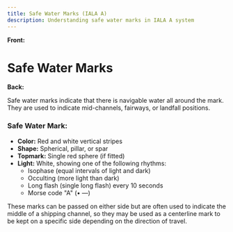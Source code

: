 ```yaml
---
title: Safe Water Marks (IALA A)
description: Understanding safe water marks in IALA A system
---
```


**Front:**
# Safe Water Marks

**Back:**
<p>Safe water marks indicate that there is navigable water all around the mark. They are used to indicate mid-channels, fairways, or landfall positions.</p>

<div class="mark-section">
  <h3>Safe Water Mark:</h3>
  <ul>
    <li><strong>Color:</strong> Red and white vertical stripes</li>
    <li><strong>Shape:</strong> Spherical, pillar, or spar</li>
    <li><strong>Topmark:</strong> Single red sphere (if fitted)</li>
    <li><strong>Light:</strong> White, showing one of the following rhythms:
      <ul>
        <li>Isophase (equal intervals of light and dark)</li>
        <li>Occulting (more light than dark)</li>
        <li>Long flash (single long flash) every 10 seconds</li>
        <li>Morse code "A" (• —)</li>
      </ul>
    </li>
  </ul>
</div>

<p>These marks can be passed on either side but are often used to indicate the middle of a shipping channel, so they may be used as a centerline mark to be kept on a specific side depending on the direction of travel.</p>